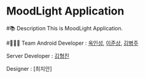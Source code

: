 # MoodLight Application

#📚 Description
This is MoodLight Application.

#👨‍👧‍👦 Team
Android Developer : [옥인성](https://github.com/inseong04), [이준상](https://github.com/samgashyeong), [김병주](https://github.com/sh596)

Server Developer : [김형진](https://github.com/KHJcode)

Designer : [최지안]
